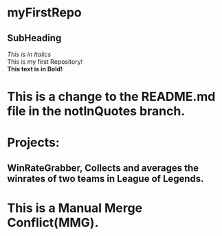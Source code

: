 # myFirstRepo
## SubHeading
*This is in Italics*  
This is my first Repository!  
**This text is in Bold!** 

# This is a change to the README.md file in the notInQuotes branch. 
# Projects:  
## WinRateGrabber, Collects and averages the winrates of two teams in League of Legends.  

# This is a Manual Merge Conflict(MMG).
